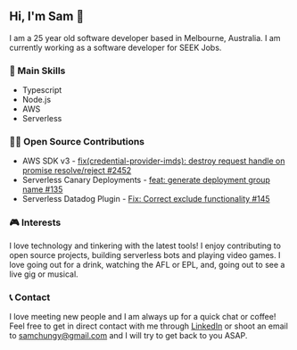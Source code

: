## Hi, I'm Sam 👋
I am a 25 year old software developer based in Melbourne, Australia. I am currently working as a software developer for SEEK Jobs.

### 🌟 Main Skills
- Typescript
- Node.js
- AWS
- Serverless

### 👨‍💻 Open Source Contributions
- AWS SDK v3 - [fix(credential-provider-imds): destroy request handle on promise resolve/reject #2452](https://github.com/aws/aws-sdk-js-v3/pull/2452)
- Serverless Canary Deployments - [feat: generate deployment group name #135](https://github.com/davidgf/serverless-plugin-canary-deployments/pull/135)
- Serverless Datadog Plugin - [Fix: Correct exclude functionality #145](https://github.com/DataDog/serverless-plugin-datadog/pull/145)

### 🎮 Interests
I love technology and tinkering with the latest tools! I enjoy contributing to open source projects, building serverless bots and playing video games. I love going out for a drink, watching the AFL or EPL, and, going out to see a live gig or musical.

### 📞 Contact
I love meeting new people and I am always up for a quick chat or coffee! Feel free to get in direct contact with me through [LinkedIn](linkedin.com/in/samchungy/) or shoot an email to samchungy@gmail.com and I will try to get back to you ASAP.
